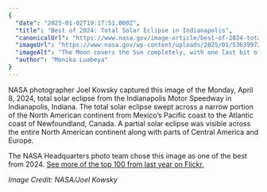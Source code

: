 ```yaml
---
{
  "date": "2025-01-02T19:17:51.000Z",
  "title": "Best of 2024: Total Solar Eclipse in Indianapolis",
  "canonicalUrl": "https://www.nasa.gov/image-article/best-of-2024-total-solar-eclipse-in-indianapolis/",
  "imageUrl": "https://www.nasa.gov/wp-content/uploads/2025/01/53639972892-b7c7581e8e-o.jpg",
  "imageAlt": "The Moon covers the Sun completely, with one last bit of brightness showing. The sky is dark all around.",
  "author": "Monika Luabeya"
}
---
```


NASA photographer Joel Kowsky captured this image of the Monday, April 8, 2024, total solar eclipse from the Indianapolis Motor Speedway in Indianapolis, Indiana. The total solar eclipse swept across a narrow portion of the North American continent from Mexico’s Pacific coast to the Atlantic coast of Newfoundland, Canada. A partial solar eclipse was visible across the entire North American continent along with parts of Central America and Europe.

The NASA Headquarters photo team chose this image as one of the best from 2024. [See more of the top 100 from last year on Flickr.](https://flic.kr/s/aHBqjBWE5U)

_Image Credit: NASA/Joel Kowsky_
